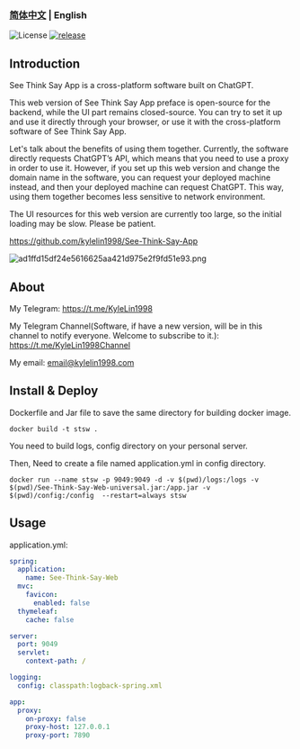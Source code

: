 ### [简体中文](./README.md) | English

![License](https://img.shields.io/badge/license-MIT-green)
[![release](https://img.shields.io/github/v/release/kylelin1998/CountStatistics)](https://github.com/kylelin1998/CountStatistics/releases/latest)

## Introduction
See Think Say App is a cross-platform software built on ChatGPT.

This web version of See Think Say App preface is open-source for the backend, while the UI part remains closed-source. You can try to set it up and use it directly through your browser, or use it with the cross-platform software of See Think Say App.

Let's talk about the benefits of using them together. Currently, the software directly requests ChatGPT’s API, which means that you need to use a proxy in order to use it. However, if you set up this web version and change the domain name in the software, you can request your deployed machine instead, and then your deployed machine can request ChatGPT. This way, using them together becomes less sensitive to network environment.

The UI resources for this web version are currently too large, so the initial loading may be slow. Please be patient.

<https://github.com/kylelin1998/See-Think-Say-App>

![ad1ffd15df24e5616625aa421d975e2f9fd51e93.png](https://openimg.kylelin1998.com/img/ad1ffd15df24e5616625aa421d975e2f9fd51e93.png)

## About
My Telegram: <https://t.me/KyleLin1998>

My Telegram Channel(Software, if have a new version, will be in this channel to notify everyone. Welcome to subscribe to it.): <https://t.me/KyleLin1998Channel>

My email: email@kylelin1998.com

## Install & Deploy
Dockerfile and Jar file to save the same directory for building docker image.
```
docker build -t stsw .
```
You need to build logs, config directory on your personal server.

Then, Need to create a file named application.yml in config directory.
```
docker run --name stsw -p 9049:9049 -d -v $(pwd)/logs:/logs -v $(pwd)/See-Think-Say-Web-universal.jar:/app.jar -v $(pwd)/config:/config  --restart=always stsw
```

## Usage
application.yml:
```yml
spring:
  application:
    name: See-Think-Say-Web
  mvc:
    favicon:
      enabled: false
  thymeleaf:
    cache: false

server:
  port: 9049
  servlet:
    context-path: /

logging:
  config: classpath:logback-spring.xml

app:
  proxy:
    on-proxy: false
    proxy-host: 127.0.0.1
    proxy-port: 7890
```